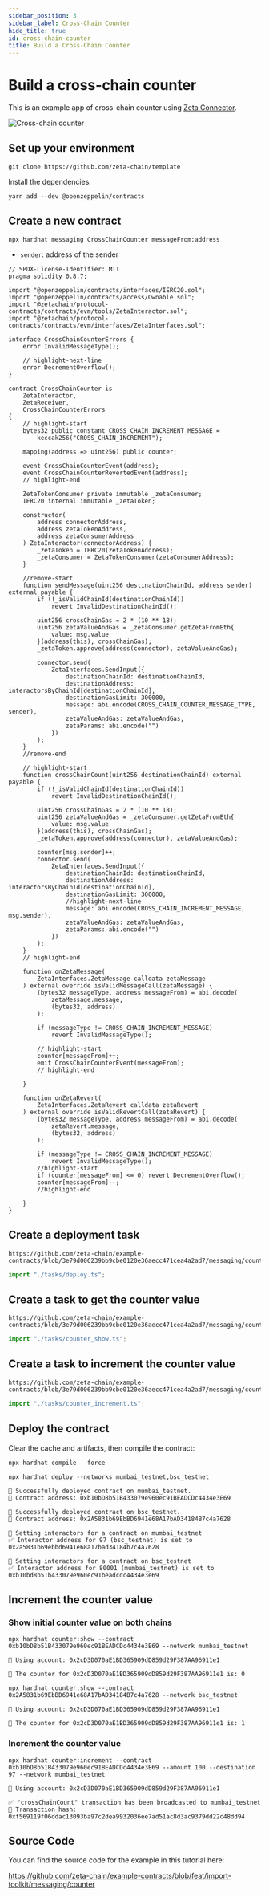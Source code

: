 ```yaml
---
sidebar_position: 3
sidebar_label: Cross-Chain Counter
hide_title: true
id: cross-chain-counter
title: Build a Cross-Chain Counter
---
```


# Build a cross-chain counter

This is an example app of cross-chain counter using
[Zeta Connector](/developers/cross-chain-messaging/connector).

![Cross-chain counter](/img/graphs/cross-chain-counter.svg)

## Set up your environment

```
git clone https://github.com/zeta-chain/template
```

Install the dependencies:

```
yarn add --dev @openzeppelin/contracts
```

## Create a new contract

```
npx hardhat messaging CrossChainCounter messageFrom:address
```

- `sender`: address of the sender

```solidity title="contracts/CrossChainCounter.sol"
// SPDX-License-Identifier: MIT
pragma solidity 0.8.7;

import "@openzeppelin/contracts/interfaces/IERC20.sol";
import "@openzeppelin/contracts/access/Ownable.sol";
import "@zetachain/protocol-contracts/contracts/evm/tools/ZetaInteractor.sol";
import "@zetachain/protocol-contracts/contracts/evm/interfaces/ZetaInterfaces.sol";

interface CrossChainCounterErrors {
    error InvalidMessageType();

    // highlight-next-line
    error DecrementOverflow();
}

contract CrossChainCounter is
    ZetaInteractor,
    ZetaReceiver,
    CrossChainCounterErrors
{
    // highlight-start
    bytes32 public constant CROSS_CHAIN_INCREMENT_MESSAGE =
        keccak256("CROSS_CHAIN_INCREMENT");

    mapping(address => uint256) public counter;

    event CrossChainCounterEvent(address);
    event CrossChainCounterRevertedEvent(address);
    // highlight-end

    ZetaTokenConsumer private immutable _zetaConsumer;
    IERC20 internal immutable _zetaToken;

    constructor(
        address connectorAddress,
        address zetaTokenAddress,
        address zetaConsumerAddress
    ) ZetaInteractor(connectorAddress) {
        _zetaToken = IERC20(zetaTokenAddress);
        _zetaConsumer = ZetaTokenConsumer(zetaConsumerAddress);
    }

    //remove-start
    function sendMessage(uint256 destinationChainId, address sender) external payable {
        if (!_isValidChainId(destinationChainId))
            revert InvalidDestinationChainId();

        uint256 crossChainGas = 2 * (10 ** 18);
        uint256 zetaValueAndGas = _zetaConsumer.getZetaFromEth{
            value: msg.value
        }(address(this), crossChainGas);
        _zetaToken.approve(address(connector), zetaValueAndGas);

        connector.send(
            ZetaInterfaces.SendInput({
                destinationChainId: destinationChainId,
                destinationAddress: interactorsByChainId[destinationChainId],
                destinationGasLimit: 300000,
                message: abi.encode(CROSS_CHAIN_COUNTER_MESSAGE_TYPE, sender),
                zetaValueAndGas: zetaValueAndGas,
                zetaParams: abi.encode("")
            })
        );
    }
    //remove-end

    // highlight-start
    function crossChainCount(uint256 destinationChainId) external payable {
        if (!_isValidChainId(destinationChainId))
            revert InvalidDestinationChainId();

        uint256 crossChainGas = 2 * (10 ** 18);
        uint256 zetaValueAndGas = _zetaConsumer.getZetaFromEth{
            value: msg.value
        }(address(this), crossChainGas);
        _zetaToken.approve(address(connector), zetaValueAndGas);

        counter[msg.sender]++;
        connector.send(
            ZetaInterfaces.SendInput({
                destinationChainId: destinationChainId,
                destinationAddress: interactorsByChainId[destinationChainId],
                destinationGasLimit: 300000,
                //highlight-next-line
                message: abi.encode(CROSS_CHAIN_INCREMENT_MESSAGE, msg.sender),
                zetaValueAndGas: zetaValueAndGas,
                zetaParams: abi.encode("")
            })
        );
    }
    // highlight-end

    function onZetaMessage(
        ZetaInterfaces.ZetaMessage calldata zetaMessage
    ) external override isValidMessageCall(zetaMessage) {
        (bytes32 messageType, address messageFrom) = abi.decode(
            zetaMessage.message,
            (bytes32, address)
        );

        if (messageType != CROSS_CHAIN_INCREMENT_MESSAGE)
            revert InvalidMessageType();

        // highlight-start
        counter[messageFrom]++;
        emit CrossChainCounterEvent(messageFrom);
        // highlight-end

    }

    function onZetaRevert(
        ZetaInterfaces.ZetaRevert calldata zetaRevert
    ) external override isValidRevertCall(zetaRevert) {
        (bytes32 messageType, address messageFrom) = abi.decode(
            zetaRevert.message,
            (bytes32, address)
        );

        if (messageType != CROSS_CHAIN_INCREMENT_MESSAGE)
            revert InvalidMessageType();
        //highlight-start
        if (counter[messageFrom] <= 0) revert DecrementOverflow();
        counter[messageFrom]--;
        //highlight-end

    }
}
```

## Create a deployment task

```solidity title="tasks/deploy.ts" reference
https://github.com/zeta-chain/example-contracts/blob/3e79d006239bb9cbe0120e36aecc471cea4a2ad7/messaging/counter/tasks/deploy.ts
```

```ts title="hardhat.config.ts"
import "./tasks/deploy.ts";
```

## Create a task to get the counter value

```solidity title="tasks/counter_show.ts" reference
https://github.com/zeta-chain/example-contracts/blob/3e79d006239bb9cbe0120e36aecc471cea4a2ad7/messaging/counter/tasks/counter_show.ts
```

```ts title="hardhat.config.ts"
import "./tasks/counter_show.ts";
```

## Create a task to increment the counter value

```solidity title="tasks/counter_increment.ts" reference
https://github.com/zeta-chain/example-contracts/blob/3e79d006239bb9cbe0120e36aecc471cea4a2ad7/messaging/counter/tasks/counter_increment.ts
```

```ts title="hardhat.config.ts"
import "./tasks/counter_increment.ts";
```

## Deploy the contract

Clear the cache and artifacts, then compile the contract:

```
npx hardhat compile --force
```

```
npx hardhat deploy --networks mumbai_testnet,bsc_testnet

🚀 Successfully deployed contract on mumbai_testnet.
📜 Contract address: 0xb10bD8b51B433079e960ec91BEADCDc4434e3E69

🚀 Successfully deployed contract on bsc_testnet.
📜 Contract address: 0x2A5831b69EbBD6941e68A17bAD34184B7c4a7628

🔗 Setting interactors for a contract on mumbai_testnet
✅ Interactor address for 97 (bsc_testnet) is set to 0x2a5831b69ebbd6941e68a17bad34184b7c4a7628

🔗 Setting interactors for a contract on bsc_testnet
✅ Interactor address for 80001 (mumbai_testnet) is set to 0xb10bd8b51b433079e960ec91beadcdc4434e3e69
```

## Increment the counter value

### Show initial counter value on both chains

```
npx hardhat counter:show --contract 0xb10bD8b51B433079e960ec91BEADCDc4434e3E69 --network mumbai_testnet

🔑 Using account: 0x2cD3D070aE1BD365909dD859d29F387AA96911e1

🔢 The counter for 0x2cD3D070aE1BD365909dD859d29F387AA96911e1 is: 0
```

```
npx hardhat counter:show --contract 0x2A5831b69EbBD6941e68A17bAD34184B7c4a7628 --network bsc_testnet

🔑 Using account: 0x2cD3D070aE1BD365909dD859d29F387AA96911e1

🔢 The counter for 0x2cD3D070aE1BD365909dD859d29F387AA96911e1 is: 1
```

### Increment the counter value

```
npx hardhat counter:increment --contract 0xb10bD8b51B433079e960ec91BEADCDc4434e3E69 --amount 100 --destination 97 --network mumbai_testnet

🔑 Using account: 0x2cD3D070aE1BD365909dD859d29F387AA96911e1

✅ "crossChainCount" transaction has been broadcasted to mumbai_testnet
📝 Transaction hash: 0xf569119f06ddac13093ba97c2dea9932036ee7ad51ac8d3ac9379dd22c48dd94
```

## Source Code

You can find the source code for the example in this tutorial here:

https://github.com/zeta-chain/example-contracts/blob/feat/import-toolkit/messaging/counter
